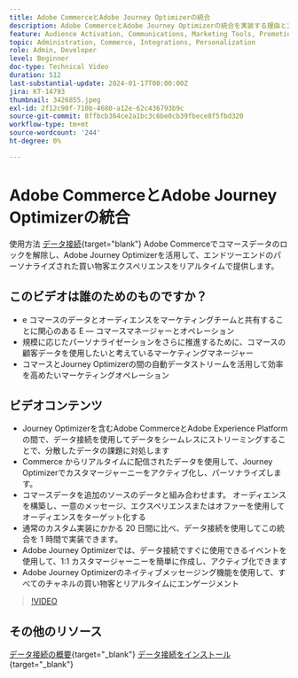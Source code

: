```yaml
---
title: Adobe CommerceとAdobe Journey Optimizerの統合
description: Adobe CommerceとAdobe Journey Optimizerの統合を実装する理由と方法について説明します。
feature: Audience Activation, Communications, Marketing Tools, Promotions/Events
topic: Administration, Commerce, Integrations, Personalization
role: Admin, Developer
level: Beginner
doc-type: Technical Video
duration: 512
last-substantial-update: 2024-01-17T00:00:00Z
jira: KT-14793
thumbnail: 3426855.jpeg
exl-id: 2f12c90f-710b-4680-a12e-62c436793b9c
source-git-commit: 8ffbcb364ce2a1bc3c6be0cb39fbece8f5fbd320
workflow-type: tm+mt
source-wordcount: '244'
ht-degree: 0%

---
```


# Adobe CommerceとAdobe Journey Optimizerの統合

使用方法 [データ接続](https://experienceleague.adobe.com/docs/commerce-merchant-services/data-connection/overview.html){target="blank"} Adobe Commerceでコマースデータのロックを解除し、Adobe Journey Optimizerを活用して、エンドツーエンドのパーソナライズされた買い物客エクスペリエンスをリアルタイムで提供します。

## このビデオは誰のためのものですか？

- e コマースのデータとオーディエンスをマーケティングチームと共有することに関心のある E — コマースマネージャーとオペレーション
- 規模に応じたパーソナライゼーションをさらに推進するために、コマースの顧客データを使用したいと考えているマーケティングマネージャー
- コマースとJourney Optimizerの間の自動データストリームを活用して効率を高めたいマーケティングオペレーション

## ビデオコンテンツ

- Journey Optimizerを含むAdobe CommerceとAdobe Experience Platformの間で、データ接続を使用してデータをシームレスにストリーミングすることで、分散したデータの課題に対処します
- Commerce からリアルタイムに配信されたデータを使用して、Journey Optimizerでカスタマージャーニーをアクティブ化し、パーソナライズします。
- コマースデータを追加のソースのデータと組み合わせます。 オーディエンスを構築し、一意のメッセージ、エクスペリエンスまたはオファーを使用してオーディエンスをターゲット化する
- 通常のカスタム実装にかかる 20 日間に比べ、データ接続を使用してこの統合を 1 時間で実装できます。
- Adobe Journey Optimizerでは、データ接続ですぐに使用できるイベントを使用して、1:1 カスタマージャーニーを簡単に作成し、アクティブ化できます
- Adobe Journey Optimizerのネイティブメッセージング機能を使用して、すべてのチャネルの買い物客とリアルタイムにエンゲージメント

>[!VIDEO](https://video.tv.adobe.com/v/3426855/?learn=on)

## その他のリソース

[データ接続の概要](https://experienceleague.adobe.com/docs/commerce-merchant-services/data-connection/overview.html){target="_blank"}
[データ接続をインストール](https://experienceleague.adobe.com/docs/commerce-merchant-services/data-connection/fundamentals/install.html){target="_blank"}
